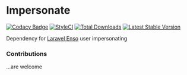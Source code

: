# Impersonate
[![Codacy Badge](https://api.codacy.com/project/badge/Grade/fdc8f68f71064cd0b811462ef097879d)](https://www.codacy.com/app/laravel-enso/Impersonate?utm_source=github.com&utm_medium=referral&utm_content=laravel-enso/Impersonate&utm_campaign=badger)
[![StyleCI](https://styleci.io/repos/94622194/shield?branch=master)](https://styleci.io/repos/94622194)
[![Total Downloads](https://poser.pugx.org/laravel-enso/impersonate/downloads)](https://packagist.org/packages/laravel-enso/impersonate)
[![Latest Stable Version](https://poser.pugx.org/laravel-enso/impersonate/version)](https://packagist.org/packages/laravel-enso/impersonate)

Dependency for [Laravel Enso](https://github.com/laravel-enso/Enso) user impersonating

### Contributions

...are welcome